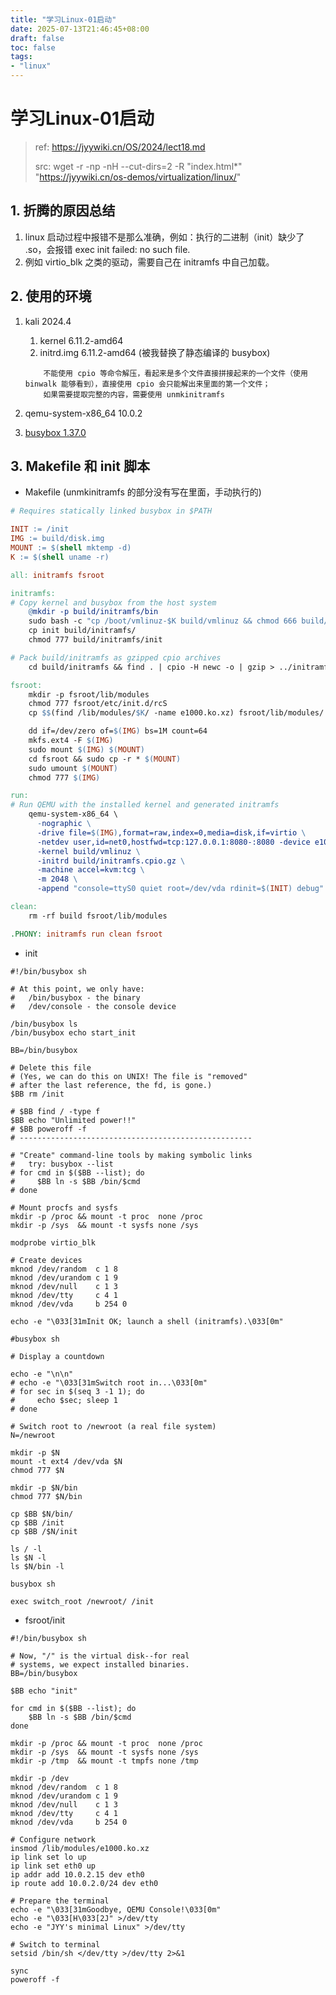 ```yaml
---
title: "学习Linux-01启动"
date: 2025-07-13T21:46:45+08:00
draft: false
toc: false
tags: 
- "linux"
---
```


# 学习Linux-01启动

> ref: https://jyywiki.cn/OS/2024/lect18.md
>
> src: wget -r -np -nH --cut-dirs=2 -R "index.html*" "https://jyywiki.cn/os-demos/virtualization/linux/"

## 1. 折腾的原因总结

1. linux 启动过程中报错不是那么准确，例如：执行的二进制（init）缺少了 .so，会报错 exec init failed: no such file.
2. 例如 virtio_blk 之类的驱动，需要自己在 initramfs 中自己加载。

## 2. 使用的环境

1. kali 2024.4
   1. kernel 6.11.2-amd64
   2. initrd.img 6.11.2-amd64 (被我替换了静态编译的 busybox)
    ~~~
        不能使用 cpio 等命令解压，看起来是多个文件直接拼接起来的一个文件（使用 binwalk 能够看到），直接使用 cpio 会只能解出来里面的第一个文件；
        如果需要提取完整的内容，需要使用 unmkinitramfs
   ~~~
   
2. qemu-system-x86_64 10.0.2
3. [busybox 1.37.0](https://busybox.net/downloads/busybox-1.37.0.tar.bz2)

## 3. Makefile 和 init 脚本

* Makefile (unmkinitramfs 的部分没有写在里面，手动执行的)
~~~makefile
# Requires statically linked busybox in $PATH

INIT := /init
IMG := build/disk.img
MOUNT := $(shell mktemp -d)
K := $(shell uname -r)

all: initramfs fsroot

initramfs:
# Copy kernel and busybox from the host system
	@mkdir -p build/initramfs/bin
	sudo bash -c "cp /boot/vmlinuz-$K build/vmlinuz && chmod 666 build/vmlinuz"
	cp init build/initramfs/
	chmod 777 build/initramfs/init

# Pack build/initramfs as gzipped cpio archives
	cd build/initramfs && find . | cpio -H newc -o | gzip > ../initramfs.cpio.gz

fsroot:
	mkdir -p fsroot/lib/modules
	chmod 777 fsroot/etc/init.d/rcS
	cp $$(find /lib/modules/$K/ -name e1000.ko.xz) fsroot/lib/modules/

	dd if=/dev/zero of=$(IMG) bs=1M count=64
	mkfs.ext4 -F $(IMG)
	sudo mount $(IMG) $(MOUNT)
	cd fsroot && sudo cp -r * $(MOUNT)
	sudo umount $(MOUNT)
	chmod 777 $(IMG)

run:
# Run QEMU with the installed kernel and generated initramfs 
	qemu-system-x86_64 \
	  -nographic \
	  -drive file=$(IMG),format=raw,index=0,media=disk,if=virtio \
	  -netdev user,id=net0,hostfwd=tcp:127.0.0.1:8080-:8080 -device e1000,netdev=net0 \
	  -kernel build/vmlinuz \
	  -initrd build/initramfs.cpio.gz \
	  -machine accel=kvm:tcg \
	  -m 2048 \
	  -append "console=ttyS0 quiet root=/dev/vda rdinit=$(INIT) debug" \

clean:
	rm -rf build fsroot/lib/modules

.PHONY: initramfs run clean fsroot
~~~

* init
~~~shell
#!/bin/busybox sh

# At this point, we only have:
#   /bin/busybox - the binary
#   /dev/console - the console device

/bin/busybox ls
/bin/busybox echo start_init

BB=/bin/busybox

# Delete this file
# (Yes, we can do this on UNIX! The file is "removed"
# after the last reference, the fd, is gone.)
$BB rm /init

# $BB find / -type f
$BB echo "Unlimited power!!"
# $BB poweroff -f
# ----------------------------------------------------
 
# "Create" command-line tools by making symbolic links
#   try: busybox --list
# for cmd in $($BB --list); do
#     $BB ln -s $BB /bin/$cmd
# done

# Mount procfs and sysfs
mkdir -p /proc && mount -t proc  none /proc
mkdir -p /sys  && mount -t sysfs none /sys

modprobe virtio_blk

# Create devices
mknod /dev/random  c 1 8
mknod /dev/urandom c 1 9
mknod /dev/null    c 1 3
mknod /dev/tty     c 4 1
mknod /dev/vda     b 254 0

echo -e "\033[31mInit OK; launch a shell (initramfs).\033[0m"

#busybox sh

# Display a countdown

echo -e "\n\n"
# echo -e "\033[31mSwitch root in...\033[0m"
# for sec in $(seq 3 -1 1); do
#     echo $sec; sleep 1
# done

# Switch root to /newroot (a real file system)
N=/newroot

mkdir -p $N
mount -t ext4 /dev/vda $N
chmod 777 $N

mkdir -p $N/bin
chmod 777 $N/bin

cp $BB $N/bin/
cp $BB /init
cp $BB /$N/init

ls / -l
ls $N -l
ls $N/bin -l

busybox sh

exec switch_root /newroot/ /init
~~~

* fsroot/init
~~~shell
#!/bin/busybox sh

# Now, "/" is the virtual disk--for real
# systems, we expect installed binaries.
BB=/bin/busybox

$BB echo "init"

for cmd in $($BB --list); do
    $BB ln -s $BB /bin/$cmd
done

mkdir -p /proc && mount -t proc  none /proc
mkdir -p /sys  && mount -t sysfs none /sys
mkdir -p /tmp  && mount -t tmpfs none /tmp

mkdir -p /dev
mknod /dev/random  c 1 8
mknod /dev/urandom c 1 9
mknod /dev/null    c 1 3
mknod /dev/tty     c 4 1
mknod /dev/vda     b 254 0

# Configure network
insmod /lib/modules/e1000.ko.xz
ip link set lo up
ip link set eth0 up
ip addr add 10.0.2.15 dev eth0
ip route add 10.0.2.0/24 dev eth0

# Prepare the terminal
echo -e "\033[31mGoodbye, QEMU Console!\033[0m"
echo -e "\033[H\033[2J" >/dev/tty
echo -e "JYY's minimal Linux" >/dev/tty

# Switch to terminal
setsid /bin/sh </dev/tty >/dev/tty 2>&1

sync
poweroff -f
~~~